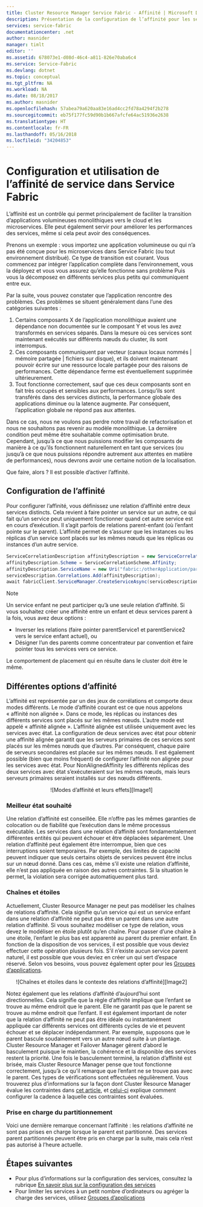 ```yaml
---
title: Cluster Resource Manager Service Fabric - Affinité | Microsoft Docs
description: Présentation de la configuration de l’affinité pour les services Service Fabric
services: service-fabric
documentationcenter: .net
author: masnider
manager: timlt
editor: ''
ms.assetid: 678073e1-d08d-46c4-a811-826e70aba6c4
ms.service: Service-Fabric
ms.devlang: dotnet
ms.topic: conceptual
ms.tgt_pltfrm: NA
ms.workload: NA
ms.date: 08/18/2017
ms.author: masnider
ms.openlocfilehash: 57abea79a620aa83e16ad4cc2fd78a4294f2b278
ms.sourcegitcommit: eb75f177fc59d90b1b667afcfe64ac51936e2638
ms.translationtype: HT
ms.contentlocale: fr-FR
ms.lasthandoff: 05/16/2018
ms.locfileid: "34204853"
---
```

# <a name="configuring-and-using-service-affinity-in-service-fabric"></a>Configuration et utilisation de l’affinité de service dans Service Fabric
L’affinité est un contrôle qui permet principalement de faciliter la transition d’applications volumineuses monolithiques vers le cloud et les microservices. Elle peut également servir pour améliorer les performances des services, même si cela peut avoir des conséquences.

Prenons un exemple : vous importez une application volumineuse ou qui n’a pas été conçue pour les microservices dans Service Fabric (ou tout environnement distribué). Ce type de transition est courant. Vous commencez par intégrer l’application complète dans l’environnement, vous la déployez et vous vous assurez qu’elle fonctionne sans problème Puis vous la décomposez en différents services plus petits qui communiquent entre eux.

Par la suite, vous pouvez constater que l’application rencontre des problèmes. Ces problèmes se situent généralement dans l’une des catégories suivantes :

1. Certains composants X de l’application monolithique avaient une dépendance non documentée sur le composant Y et vous les avez transformés en services séparés. Dans la mesure où ces services sont maintenant exécutés sur différents nœuds du cluster, ils sont interrompus.
2. Ces composants communiquent par vecteur (canaux locaux nommés | mémoire partagée | fichiers sur disque), et ils doivent maintenant pouvoir écrire sur une ressource locale partagée pour des raisons de performances. Cette dépendance ferme est éventuellement supprimée ultérieurement.
3. Tout fonctionne correctement, sauf que ces deux composants sont en fait très occupés et sensibles aux performances. Lorsqu’ils sont transférés dans des services distincts, la performance globale des applications diminue ou la latence augmente. Par conséquent, l’application globale ne répond pas aux attentes.

Dans ce cas, nous ne voulons pas perdre notre travail de refactorisation et nous ne souhaitons pas revenir au modèle monolithique. La dernière condition peut même être souhaitable comme optimisation brute. Cependant, jusqu’à ce que nous puissions modifier les composants de manière à ce qu’ils fonctionnent naturellement en tant que services (ou jusqu’à ce que nous puissions répondre autrement aux attentes en matière de performances), nous devrons avoir une certaine notion de la localisation.

Que faire, alors ? Il est possible d’activer l’affinité.

## <a name="how-to-configure-affinity"></a>Configuration de l’affinité
Pour configurer l’affinité, vous définissez une relation d’affinité entre deux services distincts. Cela revient à faire pointer un service sur un autre, ce qui fait qu’un service peut uniquement fonctionner quand cet autre service est en cours d’exécution. Il s’agit parfois de relations parent-enfant (où l’enfant pointe sur le parent). L’affinité permet de s’assurer que les instances ou les réplicas d’un service sont placés sur les mêmes nœuds que les réplicas ou instances d’un autre service.

```csharp
ServiceCorrelationDescription affinityDescription = new ServiceCorrelationDescription();
affinityDescription.Scheme = ServiceCorrelationScheme.Affinity;
affinityDescription.ServiceName = new Uri("fabric:/otherApplication/parentService");
serviceDescription.Correlations.Add(affinityDescription);
await fabricClient.ServiceManager.CreateServiceAsync(serviceDescription);
```

> [!NOTE]
> Un service enfant ne peut participer qu’à une seule relation d’affinité. Si vous souhaitez créer une affinité entre un enfant et deux services parent à la fois, vous avez deux options :
> - Inverser les relations (faire pointer parentService1 et parentService2 vers le service enfant actuel), ou
> - Désigner l’un des parents comme concentrateur par convention et faire pointer tous les services vers ce service. 
>
> Le comportement de placement qui en résulte dans le cluster doit être le même.
>

## <a name="different-affinity-options"></a>Différentes options d’affinité
L’affinité est représentée par un des jeux de corrélations et comporte deux modes différents. Le mode d’affinité courant est ce que nous appelons « affinité non alignée ». Dans ce mode, les réplicas ou instances des différents services sont placés sur les mêmes nœuds. L’autre mode est appelé « affinité alignée ». L’affinité alignée est utilisée uniquement avec les services avec état. La configuration de deux services avec état pour obtenir une affinité alignée garantit que les serveurs primaires de ces services sont placés sur les mêmes nœuds que d’autres. Par conséquent, chaque paire de serveurs secondaires est placée sur les mêmes nœuds. Il est également possible (bien que moins fréquent) de configurer l’affinité non alignée pour les services avec état. Pour NonAlignedAffinity les différents réplicas des deux services avec état s’exécuteraient sur les mêmes nœuds, mais leurs serveurs primaires seraient installés sur des nœuds différents.

<center>
![Modes d’affinité et leurs effets][Image1]
</center>

### <a name="best-effort-desired-state"></a>Meilleur état souhaité
Une relation d’affinité est conseillée. Elle n’offre pas les mêmes garanties de colocation ou de fiabilité que l’exécution dans le même processus exécutable. Les services dans une relation d’affinité sont fondamentalement différentes entités qui peuvent échouer et être déplacées séparément. Une relation d’affinité peut également être interrompue, bien que ces interruptions soient temporaires. Par exemple, des limites de capacité peuvent indiquer que seuls certains objets de services peuvent être inclus sur un nœud donné. Dans ces cas, même s’il existe une relation d’affinité, elle n’est pas appliquée en raison des autres contraintes. Si la situation le permet, la violation sera corrigée automatiquement plus tard.

### <a name="chains-vs-stars"></a>Chaînes et étoiles
Actuellement, Cluster Resource Manager ne peut pas modéliser les chaînes de relations d’affinité. Cela signifie qu’un service qui est un service enfant dans une relation d’affinité ne peut pas être un parent dans une autre relation d’affinité. Si vous souhaitez modéliser ce type de relation, vous devez le modéliser en étoile plutôt qu’en chaîne. Pour passer d’une chaîne à une étoile, l’enfant le plus bas est apparenté au parent du premier enfant. En fonction de la disposition de vos services, il est possible que vous deviez effectuer cette opération plusieurs fois. S’il n’existe aucun service parent naturel, il est possible que vous deviez en créer un qui sert d’espace réservé. Selon vos besoins, vous pouvez également opter pour les [Groupes d’applications](service-fabric-cluster-resource-manager-application-groups.md).

<center>
![Chaînes et étoiles dans le contexte des relations d’affinité][Image2]
</center>

Notez également que les relations d’affinité d’aujourd’hui sont directionnelles. Cela signifie que la règle d’affinité implique que l’enfant se trouve au même endroit que le parent. Elle ne garantit pas que le parent se trouve au même endroit que l’enfant. Il est également important de noter que la relation d’affinité ne peut pas être idéale ou instantanément appliquée car différents services ont différents cycles de vie et peuvent échouer et se déplacer indépendamment. Par exemple, supposons que le parent bascule soudainement vers un autre nœud suite à un plantage. Cluster Resource Manager et Failover Manager gèrent d’abord le basculement puisque le maintien, la cohérence et la disponible des services restent la priorité. Une fois le basculement terminé, la relation d’affinité est brisée, mais Cluster Resource Manager pense que tout fonctionne correctement, jusqu’à ce qu’il remarque que l’enfant ne se trouve pas avec le parent. Ces types de vérifications sont effectuées régulièrement. Vous trouverez plus d’informations sur la façon dont Cluster Resource Manager évalue les contraintes dans [cet article](service-fabric-cluster-resource-manager-management-integration.md#constraint-types), et [celui-ci](service-fabric-cluster-resource-manager-balancing.md) explique comment configurer la cadence à laquelle ces contraintes sont évaluées.   


### <a name="partitioning-support"></a>Prise en charge du partitionnement
Voici une dernière remarque concernant l’affinité : les relations d’affinité ne sont pas prises en charge lorsque le parent est partitionné. Des services parent partitionnés peuvent être pris en charge par la suite, mais cela n’est pas autorisé à l’heure actuelle.

## <a name="next-steps"></a>Étapes suivantes
- Pour plus d’informations sur la configuration des services, consultez la rubrique [En savoir plus sur la configuration des services](service-fabric-cluster-resource-manager-configure-services.md)
- Pour limiter les services à un petit nombre d’ordinateurs ou agréger la charge des services, utilisez [Groupes d’applications](service-fabric-cluster-resource-manager-application-groups.md)

[Image1]:./media/service-fabric-cluster-resource-manager-advanced-placement-rules-affinity/cluster-resrouce-manager-affinity-modes.png
[Image2]:./media/service-fabric-cluster-resource-manager-advanced-placement-rules-affinity/cluster-resource-manager-chains-vs-stars.png
